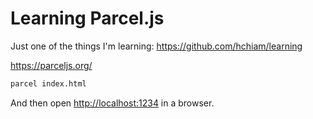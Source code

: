 # Learning Parcel.js

Just one of the things I'm learning: <https://github.com/hchiam/learning>

<https://parceljs.org/>

```bash
parcel index.html
```

And then open <http://localhost:1234> in a browser.
